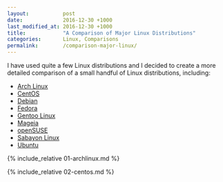 ```yaml
---
layout:           post
date:             2016-12-30 +1000
last_modified_at: 2016-12-30 +1000
title:            "A Comparison of Major Linux Distributions"
categories:       Linux, Comparisons
permalink:        /comparison-major-linux/
---
```


I have used quite a few Linux distributions and I decided to create a more detailed comparison of a small handful of Linux distributions, including:

* [Arch Linux](#arch-linux)
* [CentOS](#centos)
* [Debian](#debian)
* [Fedora](#fedora)
* [Gentoo Linux](#gentoo-linux)
* [Mageia](#mageia)
* [openSUSE](#opensuse)
* [Sabayon Linux](#sabayon-linux)
* [Ubuntu](#ubuntu)

{% include_relative 01-archlinux.md %}

{% include_relative 02-centos.md %}
